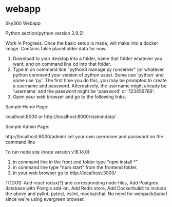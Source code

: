 # webapp
Sky360 Webapp

Python section(python version 3.9.2)

Work in Progress. Once the basic setup is made, will make into a docker image. Contains false placeholder data for now. 

1. Download to your desktop into a folder, name that folder whatever you want, and on command line cd into that folder. 
2. Type in on command line "python3 manage.py runserver" (or whatever python command your version of python uses). Some use 'python' and some use 'py'. The first time you do this, you may be prompted to create a username and password. Alternatively, the username might already be 'username' and the password might be 'password' or '123456789'.
3. Open your web browser and go to the following links.



Sample Home Page:

localhost:8000 or 
http://localhost:8000/stationdata/


Sample Admin Page:

http://localhost:8000/admin/
set your own username and password on the command line

To run node site (node version v16.14.0):
1. in command line in the front end folder type "npm install *"
2. in command line type "npm start" from the frontend folder.
3. in your web browser go to http://localhost:3000/

TODOS:
Add react redux(?) and corresponding node files,
Add Postgres database with Postgis add-on,
Add Redis store,
Add Dockerbuild: to include the above and pylint, pytest, eslint, mocha/chai. No need for webpack/babel since we're using evergreen browser.
